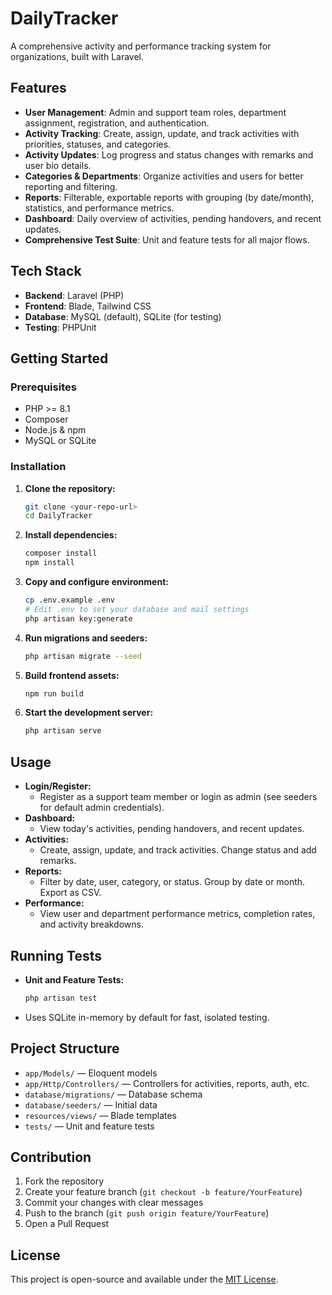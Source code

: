 # DailyTracker

A comprehensive activity and performance tracking system for organizations, built with Laravel.

## Features

- **User Management**: Admin and support team roles, department assignment, registration, and authentication.
- **Activity Tracking**: Create, assign, update, and track activities with priorities, statuses, and categories.
- **Activity Updates**: Log progress and status changes with remarks and user bio details.
- **Categories & Departments**: Organize activities and users for better reporting and filtering.
- **Reports**: Filterable, exportable reports with grouping (by date/month), statistics, and performance metrics.
- **Dashboard**: Daily overview of activities, pending handovers, and recent updates.
- **Comprehensive Test Suite**: Unit and feature tests for all major flows.

## Tech Stack

- **Backend**: Laravel (PHP)
- **Frontend**: Blade, Tailwind CSS
- **Database**: MySQL (default), SQLite (for testing)
- **Testing**: PHPUnit

## Getting Started

### Prerequisites
- PHP >= 8.1
- Composer
- Node.js & npm
- MySQL or SQLite

### Installation
1. **Clone the repository:**
   ```bash
   git clone <your-repo-url>
   cd DailyTracker
   ```
2. **Install dependencies:**
   ```bash
   composer install
   npm install
   ```
3. **Copy and configure environment:**
   ```bash
   cp .env.example .env
   # Edit .env to set your database and mail settings
   php artisan key:generate
   ```
4. **Run migrations and seeders:**
   ```bash
   php artisan migrate --seed
   ```
5. **Build frontend assets:**
   ```bash
   npm run build
   ```
6. **Start the development server:**
   ```bash
   php artisan serve
   ```

## Usage

- **Login/Register:**
  - Register as a support team member or login as admin (see seeders for default admin credentials).
- **Dashboard:**
  - View today's activities, pending handovers, and recent updates.
- **Activities:**
  - Create, assign, update, and track activities. Change status and add remarks.
- **Reports:**
  - Filter by date, user, category, or status. Group by date or month. Export as CSV.
- **Performance:**
  - View user and department performance metrics, completion rates, and activity breakdowns.

## Running Tests

- **Unit and Feature Tests:**
  ```bash
  php artisan test
  ```
- Uses SQLite in-memory by default for fast, isolated testing.

## Project Structure

- `app/Models/` — Eloquent models
- `app/Http/Controllers/` — Controllers for activities, reports, auth, etc.
- `database/migrations/` — Database schema
- `database/seeders/` — Initial data
- `resources/views/` — Blade templates
- `tests/` — Unit and feature tests

## Contribution

1. Fork the repository
2. Create your feature branch (`git checkout -b feature/YourFeature`)
3. Commit your changes with clear messages
4. Push to the branch (`git push origin feature/YourFeature`)
5. Open a Pull Request

## License

This project is open-source and available under the [MIT License](LICENSE).
